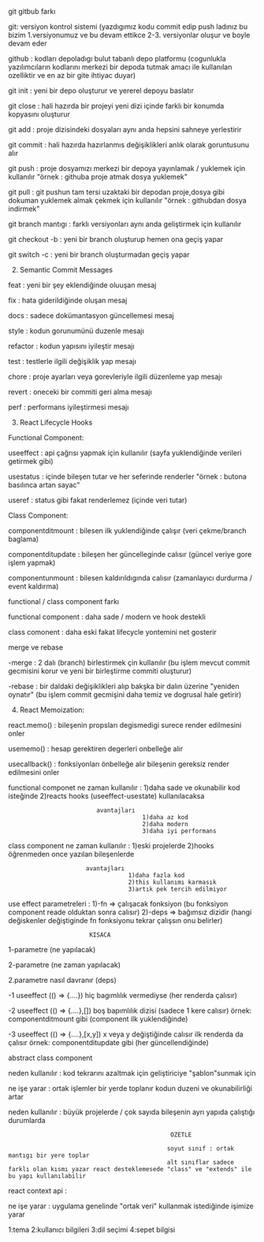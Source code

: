git gitbub farkı

git: versiyon kontrol sistemi (yazdıgımız kodu commit edip push ladınız bu bizim 1.versiyonumuz ve bu devam ettikce 2-3. versiyonlar oluşur ve boyle devam eder 

github : kodları depoladıgı bulut tabanlı depo platformu (cogunlukla yazılımcıların kodlarını merkezi bir depoda tutmak amacı ile kullanılan ozelliktir ve en az bir gite ihtiyac duyar)

git init : yeni bir depo oluşturur ve yererel depoyu baslatır

git close : hali hazırda bir projeyi yeni dizi içinde farklı bir konumda kopyasını oluşturur 

git add : proje dizisindeki dosyaları aynı anda hepsini sahneye yerlestirir 

git commit : hali hazırda hazırlanmıs değişiklikleri anlık olarak goruntusunu alır 

git push : proje dosyamızı merkezi bir depoya yayınlamak / yuklemek için kullanılır "örnek : githuba proje atmak dosya yuklemek"

git pull : git pushun tam tersi uzaktaki bir depodan proje,dosya gibi dokuman yuklemek almak çekmek için kullanılır "örnek : githubdan dosya indirmek"

git branch mantıgı : farklı versiyonları aynı anda geliştirmek için kullanılır

git checkout -b : yeni bir branch oluşturup hemen ona geçiş yapar

git switch -c : yeni bir branch oluşturmadan geçiş yapar

 2. Semantic Commit Messages

feat : yeni bir şey eklendiğinde oluuşan mesaj

fix : hata giderildiğinde oluşan mesaj

docs : sadece dokümantasyon güncellemesi mesaj

style : kodun gorunumünü duzenle mesajı

refactor : kodun yapısını iyileştir mesajı 

test : testlerle ilgili değişiklik yap mesajı

chore : proje ayarları veya gorevleriyle ilgili düzenleme yap mesajı

revert : oneceki bir commiti geri alma mesajı 

perf : performans iyileştirmesi mesajı 

3. React Lifecycle Hooks

Functional Component:

useeffect : api çağrısı yapmak için kullanılır (sayfa yuklendiğinde verileri getirmek gibi)

usestatus : içinde bileşen tutar ve her seferinde renderler "örnek : butona basılınca artan sayac"

useref : status gibi  fakat renderlemez (içinde veri tutar)

Class Component:

componentditmount : bilesen ilk yuklendiğinde çalışır (veri çekme/branch baglama)

componentditupdate : bileşen her güncelleginde calısır (güncel veriye gore işlem yapmak)

componentunmount : bilesen kaldırıldıgında calısır (zamanlayıcı durdurma / event kaldırma)

functional / class component farkı

functional component : daha sade / modern ve hook destekli 

class comonent : daha eski fakat lifecycle yontemini net gosterir

merge ve rebase 

-merge : 2 dalı (branch) birlestirmek çin kullanılır (bu işlem mevcut commit gecmisini korur ve yeni bir birleştirme commiti oluşturur)

-rebase : bir daldaki değişiklikleri alıp bakşka bir dalın üzerine "yeniden oynatır" (bu işlem commit gecmişini daha temiz ve dogrusal hale getirir)

4. React Memoization:

react.memo() : bileşenin propsları degismedigi surece render edilmesini onler 

usememo() : hesap gerektiren degerleri onbelleğe alır 

usecallback() : fonksiyonları önbelleğe alır bileşenin gereksiz render edilmesini onler 

functional componet ne zaman kullanılır : 1)daha sade ve okunabilir kod isteğinde 
                                          2)reacts hooks (useeffect-usestate) kullanılacaksa 
                             
                             avantajları
                                          1)daha az kod
                                          2)daha modern
                                          3)daha iyi performans
                                          
class component ne zaman kullanılır : 1)eski projelerde 
                                      2)hooks öğrenmeden once yazılan bileşenlerde 
                          
                          avantajları 
                                      1)daha fazla kod
                                      2)this kullanımı karmasık
                                      3)artık pek tercih edilmiyor
                                      
use effect parametreleri : 1)-fn => çalışacak fonksiyon (bu fonksiyon component reade olduktan sonra calısır)
                           2)-deps => bağımsız dizidir (hangi değiskenler değiştiginde fn fonksiyonu tekrar çalışsın onu belirler)
                           
                           KISACA
                           
1-parametre (ne yapılacak)

2-parametre (ne zaman yapılacak)

2.parametre nasıl davranır (deps)

-1 useeffect (() => {....}) hiç bagımlılık vermediyse (her renderda çalısır)

-2 useeffect (() => {....},[]) boş bapımlılık dizisi (sadece 1 kere calısır) örnek: componentditmount gibi (component ilk yuklendiğinde)

-3 useeffect (() => {....},[x,y]) x veya y değiştiğinde calısır ilk renderda da çalısır örnek: componentditupdate gibi (her güncellendiğinde)

abstract class component 

neden kullanılır : kod tekrarını azaltmak için 
                   geliştiriciye "şablon"sunmak için 
                   
ne işe yarar : ortak işlemler bir yerde toplanır kodun duzeni ve okunabilirliği artar

neden kullanılır : büyük projelerde / çok sayıda bileşenin ayrı yapıda çalıştığı durumlarda 

                                                  ÖZETLE 
                                                  
                                                 soyut sınıf : ortak mantıgı bir yere toplar 
                                                 alt sınıflar sadece farklı olan kısmı yazar react desteklemesede "class" ve "extends" ile bu yapı kullanılabilir


react context api :

ne işe yarar : uygulama genelinde "ortak veri" kullanmak istediğinde işimize yarar

1:tema
2:kullanıcı bilgileri 
3:dil seçimi 
4:sepet bilgisi








